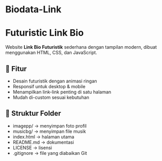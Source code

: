 # Biodata-Link
# Futuristic Link Bio

Website **Link Bio Futuristik** sederhana dengan tampilan modern, dibuat menggunakan HTML, CSS, dan JavaScript.

## 🚀 Fitur
- Desain futuristik dengan animasi ringan
- Responsif untuk desktop & mobile
- Menampilkan link-link penting di satu halaman
- Mudah di-custom sesuai kebutuhan

## 📂 Struktur Folder
- imagepp/ → menyimpan foto profil
- musicbg/ → menyimpan file musik
- index.html → halaman utama
- README.md → dokumentasi
- LICENSE → lisensi
- .gitignore → file yang diabaikan Git
